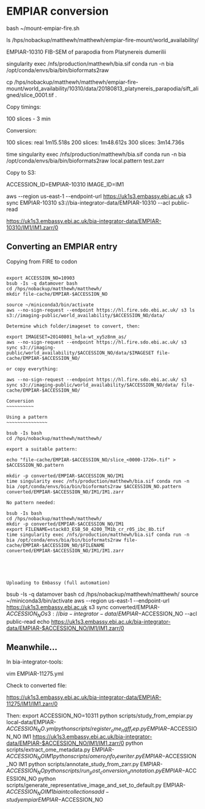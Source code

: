 EMPIAR conversion
=================

bash ~/mount-empiar-fire.sh

ls /hps/nobackup/matthewh/matthewh/empiar-fire-mount/world_availability/


EMPIAR-10310
FIB-SEM of parapodia from Platynereis dumerilii

singularity exec /nfs/production/matthewh/bia.sif conda run -n bia /opt/conda/envs/bia/bin/bioformats2raw


cp /hps/nobackup/matthewh/matthewh/empiar-fire-mount/world_availability/10310/data/20180813_platynereis_parapodia/sift_aligned/slice_0001.tif .

Copy timings:

100 slices - 3 min

Conversion:

100 slices: real	1m15.518s
200 slices: 1m48.612s
300 slices: 3m14.736s

time singularity exec /nfs/production/matthewh/bia.sif conda run -n bia /opt/conda/envs/bia/bin/bioformats2raw local.pattern test.zarr

Copy to S3:

ACCESSION_ID=EMPIAR-10310
IMAGE_ID=IM1

aws --region us-east-1 --endpoint-url https://uk1s3.embassy.ebi.ac.uk s3 sync EMPIAR-10310 s3://bia-integrator-data/EMPIAR-10310 --acl public-read

https://uk1s3.embassy.ebi.ac.uk/bia-integrator-data/EMPIAR-10310/IM1/IM1.zarr/0

Converting an EMPIAR entry
--------------------------

Copying from FIRE to codon
~~~~~~~~~~~~~~~~~~~~~~~~~~

export ACCESSION_NO=10903
bsub -Is -q datamover bash
cd /hps/nobackup/matthewh/matthewh/
mkdir file-cache/EMPIAR-$ACCESSION_NO

source ~/miniconda3/bin/activate
aws --no-sign-request --endpoint https://hl.fire.sdo.ebi.ac.uk/ s3 ls s3://imaging-public/world_availability/$ACCESSION_NO/data/

Determine which folder/imageset to convert, then:

export IMAGESET=20140801_hela-wt_xy5z8nm_as/
aws --no-sign-request --endpoint https://hl.fire.sdo.ebi.ac.uk/ s3 sync s3://imaging-public/world_availability/$ACCESSION_NO/data/$IMAGESET file-cache/EMPIAR-$ACCESSION_NO/

or copy everything:

aws --no-sign-request --endpoint https://hl.fire.sdo.ebi.ac.uk/ s3 sync s3://imaging-public/world_availability/$ACCESSION_NO/data/ file-cache/EMPIAR-$ACCESSION_NO/

Conversion
~~~~~~~~~~

Using a pattern
~~~~~~~~~~~~~~~

bsub -Is bash
cd /hps/nobackup/matthewh/matthewh/

export a suitable pattern:

echo "file-cache/EMPIAR-$ACCESSION_NO/slice_<0000-1726>.tif" > $ACCESSION_NO.pattern

mkdir -p converted/EMPIAR-$ACCESSION_NO/IM1
time singularity exec /nfs/production/matthewh/bia.sif conda run -n bia /opt/conda/envs/bia/bin/bioformats2raw $ACCESSION_NO.pattern converted/EMPIAR-$ACCESSION_NO/IM1/IM1.zarr

No pattern needed:

bsub -Is bash
cd /hps/nobackup/matthewh/matthewh/
mkdir -p converted/EMPIAR-$ACCESSION_NO/IM1
export FILENAME=stack03_ESB_50_4200_TM1b_cr_r05_ibc_8b.tif
time singularity exec /nfs/production/matthewh/bia.sif conda run -n bia /opt/conda/envs/bia/bin/bioformats2raw file-cache/EMPIAR-$ACCESSION_NO/$FILENAME converted/EMPIAR-$ACCESSION_NO/IM1/IM1.zarr





Uploading to Embassy (full automation)
~~~~~~~~~~~~~~~~~~~~~~~~~~~~~~~~~~~~~~

bsub -Is -q datamover bash
cd /hps/nobackup/matthewh/matthewh/
source ~/miniconda3/bin/activate
aws --region us-east-1 --endpoint-url https://uk1s3.embassy.ebi.ac.uk s3 sync converted/EMPIAR-$ACCESSION_NO s3://bia-integrator-data/EMPIAR-$ACCESSION_NO --acl public-read
echo https://uk1s3.embassy.ebi.ac.uk/bia-integrator-data/EMPIAR-$ACCESSION_NO/IM1/IM1.zarr/0


Meanwhile...
------------

In bia-integrator-tools:

vim EMPIAR-11275.yml

Check to converted file:

https://uk1s3.embassy.ebi.ac.uk/bia-integrator-data/EMPIAR-11275/IM1/IM1.zarr/0

Then:
export ACCESSION_NO=10311
python scripts/study_from_empiar.py local-data/EMPIAR-$ACCESSION_NO.yml
python scripts/register_ome_ngff_rep.py EMPIAR-$ACCESSION_NO IM1 https://uk1s3.embassy.ebi.ac.uk/bia-integrator-data/EMPIAR-$ACCESSION_NO/IM1/IM1.zarr/0
python scripts/extract_ome_metadata.py EMPIAR-$ACCESSION_NO IM1
python scripts/omero_info_rewriter.py EMPIAR-$ACCESSION_NO IM1
python scripts/annotate_study_from_zarr.py EMPIAR-$ACCESSION_NO
python scripts/run_post_conversion_annotation.py EMPIAR-$ACCESSION_NO
python scripts/generate_representative_image_and_set_to_default.py EMPIAR-$ACCESSION_NO IM1
biaint collections add-study empiar EMPIAR-$ACCESSION_NO
